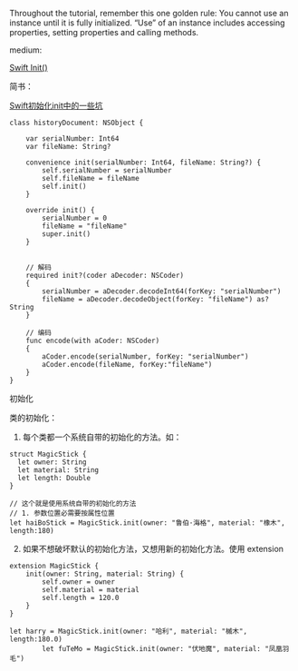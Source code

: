 Throughout the tutorial, remember this one golden rule: You cannot use an instance until it is fully initialized. “Use” of an instance includes accessing properties, setting properties and calling methods.

medium:

[Swift Init()](https://medium.com/the-traveled-ios-developers-guide/they-say-it-s-all-about-how-you-finish-d0203c7fbe8a)

简书：

[Swift初始化init中的一些坑](http://www.jianshu.com/p/2c3db48101da)


```
class historyDocument: NSObject {

    var serialNumber: Int64
    var fileName: String?
    
    convenience init(serialNumber: Int64, fileName: String?) {
        self.serialNumber = serialNumber
        self.fileName = fileName
        self.init()
    }
    
    override init() {
        serialNumber = 0
        fileName = "fileName"
        super.init()
    }
    
    
    // 解码
    required init?(coder aDecoder: NSCoder)
    {
        serialNumber = aDecoder.decodeInt64(forKey: "serialNumber")
        fileName = aDecoder.decodeObject(forKey: "fileName") as? String
    }
    
    // 编码
    func encode(with aCoder: NSCoder)
    {
        aCoder.encode(serialNumber, forKey: "serialNumber")
        aCoder.encode(fileName, forKey:"fileName")
    }
}
```

初始化

类的初始化：

1. 每个类都一个系统自带的初始化的方法。如：

```
struct MagicStick {
  let owner: String
  let material: String
  let length: Double
}

// 这个就是使用系统自带的初始化的方法 
// 1. 参数位置必需要按属性位置
let haiBoStick = MagicStick.init(owner: "鲁伯·海格", material: "橡木", length:180)
```

2. 如果不想破坏默认的初始化方法，又想用新的初始化方法。使用 extension

```
extension MagicStick {
    init(owner: String, material: String) {
        self.owner = owner
        self.material = material
        self.length = 120.0
    }
}

let harry = MagicStick.init(owner: "哈利", material: "槭木", length:180.0)
        let fuTeMo = MagicStick.init(owner: "伏地魔", material: "凤凰羽毛")
```
